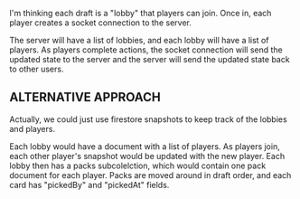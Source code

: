 I'm thinking each draft is a "lobby" that players can join.
Once in, each player creates a socket connection to the server.

The server will have a list of lobbies, and each lobby will have a list of players.
As players complete actions, the socket connection will send the updated state to the server and the server will send the updated state back to other users.

## ALTERNATIVE APPROACH

Actually, we could just use firestore snapshots to keep track of the lobbies and players.

Each lobby would have a document with a list of players.
As players join, each other player's snapshot would be updated with the new player.
Each lobby then has a packs subcolelction, which would contain one pack document for each player.
Packs are moved around in draft order, and each card has "pickedBy" and "pickedAt" fields.
